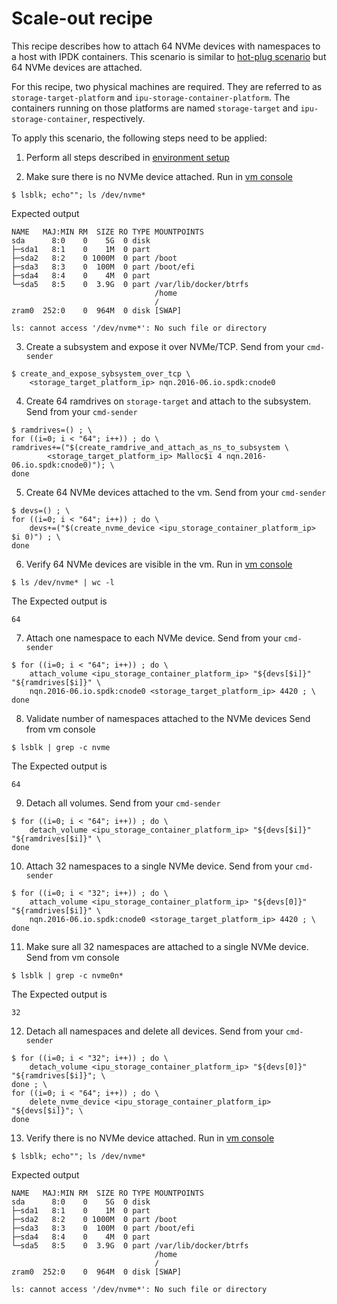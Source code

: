 # Scale-out recipe

This recipe describes how to attach 64 NVMe devices with namespaces to a host
with IPDK containers. This scenario is similar to
[hot-plug scenario](hot-plug.md) but 64 NVMe devices are attached.

For this recipe, two physical machines are required.
They are referred to as `storage-target-platform` and `ipu-storage-container-platform`.
The containers running on those platforms are named `storage-target` and
`ipu-storage-container`, respectively.

To apply this scenario, the following steps need to be applied:

1. Perform all steps described in [environment setup](../environment_setup.md)

2. Make sure there is no NVMe device attached.
Run in [vm console](../environment_setup.md#vm-console)
```
$ lsblk; echo""; ls /dev/nvme*
```
Expected output
```
NAME   MAJ:MIN RM  SIZE RO TYPE MOUNTPOINTS
sda      8:0    0    5G  0 disk
├─sda1   8:1    0    1M  0 part
├─sda2   8:2    0 1000M  0 part /boot
├─sda3   8:3    0  100M  0 part /boot/efi
├─sda4   8:4    0    4M  0 part
└─sda5   8:5    0  3.9G  0 part /var/lib/docker/btrfs
                                /home
                                /
zram0  252:0    0  964M  0 disk [SWAP]

ls: cannot access '/dev/nvme*': No such file or directory
```

3. Create a subsystem and expose it over NVMe/TCP.
Send from your `cmd-sender`
```
$ create_and_expose_sybsystem_over_tcp \
	<storage_target_platform_ip> nqn.2016-06.io.spdk:cnode0
```

4. Create 64 ramdrives on `storage-target` and attach to the subsystem.
Send from your `cmd-sender`
```
$ ramdrives=() ; \
for ((i=0; i < "64"; i++)) ; do \
ramdrives+=("$(create_ramdrive_and_attach_as_ns_to_subsystem \
        <storage_target_platform_ip> Malloc$i 4 nqn.2016-06.io.spdk:cnode0)"); \
done
```


5. Create 64 NVMe devices attached to the vm.
Send from your `cmd-sender`
```
$ devs=() ; \
for ((i=0; i < "64"; i++)) ; do \
    devs+=("$(create_nvme_device <ipu_storage_container_platform_ip> $i 0)") ; \
done
```


6. Verify 64 NVMe devices are visible in the vm.
Run in [vm console](../environment_setup.md#vm-console)
```
$ ls /dev/nvme* | wc -l
```
The Expected output is
```
64
```


7. Attach one namespace to each NVMe device.
Send from your `cmd-sender`
```
$ for ((i=0; i < "64"; i++)) ; do \
	attach_volume <ipu_storage_container_platform_ip> "${devs[$i]}" "${ramdrives[$i]}" \
    nqn.2016-06.io.spdk:cnode0 <storage_target_platform_ip> 4420 ; \
done
```


8. Validate number of namespaces attached to the NVMe devices
Send from vm console
```
$ lsblk | grep -c nvme
```
The Expected output is
```
64
```


9. Detach all volumes.
Send from your `cmd-sender`
```
$ for ((i=0; i < "64"; i++)) ; do \
    detach_volume <ipu_storage_container_platform_ip> "${devs[$i]}" "${ramdrives[$i]}" \
done
```


10. Attach 32 namespaces to a single NVMe device.
Send from your `cmd-sender`
```
$ for ((i=0; i < "32"; i++)) ; do \
	attach_volume <ipu_storage_container_platform_ip> "${devs[0]}" "${ramdrives[$i]}" \
    nqn.2016-06.io.spdk:cnode0 <storage_target_platform_ip> 4420 ; \
done
```


11. Make sure all 32 namespaces are attached to a single NVMe device.
Send from vm console
```
$ lsblk | grep -c nvme0n*
```
The Expected output is
```
32
```


12. Detach all namespaces and delete all devices.
Send from your `cmd-sender`
```
$ for ((i=0; i < "32"; i++)) ; do \
    detach_volume <ipu_storage_container_platform_ip> "${devs[0]}" "${ramdrives[$i]}"; \
done ; \
for ((i=0; i < "64"; i++)) ; do \
    delete_nvme_device <ipu_storage_container_platform_ip> "${devs[$i]}"; \
done

```


13. Verify there is no NVMe device attached.
Run in [vm console](../environment_setup.md#vm-console)
```
$ lsblk; echo""; ls /dev/nvme*
```
Expected output
```
NAME   MAJ:MIN RM  SIZE RO TYPE MOUNTPOINTS
sda      8:0    0    5G  0 disk
├─sda1   8:1    0    1M  0 part
├─sda2   8:2    0 1000M  0 part /boot
├─sda3   8:3    0  100M  0 part /boot/efi
├─sda4   8:4    0    4M  0 part
└─sda5   8:5    0  3.9G  0 part /var/lib/docker/btrfs
                                /home
                                /
zram0  252:0    0  964M  0 disk [SWAP]

ls: cannot access '/dev/nvme*': No such file or directory
```

